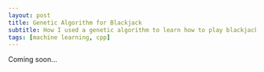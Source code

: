 ```yaml
---
layout: post
title: Genetic Algorithm for Blackjack
subtitle: How I used a genetic algorithm to learn how to play blackjack
tags: [machine learning, cpp]
---
```

Coming soon...